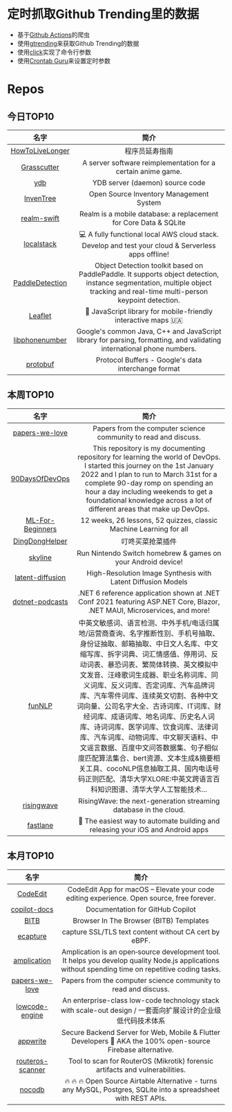 # 定时抓取Github Trending里的数据
* 基于[Github Actions](https://docs.github.com/en/actions)的爬虫
* 使用[gtrending](https://github.com/hedythedev/gtrending)来获取Github Trending的数据
* 使用[click](https://github.com/pallets/click)实现了命令行参数
* 使用[Crontab Guru](https://crontab.guru/)来设置定时参数

# Repos
## 今日TOP10 
<!-- START OF DAILY_TOP10_REPOS -->
| 名字 | 简介 |
| :----: | :----: |
| [HowToLiveLonger](https://github.com/geekan/HowToLiveLonger) | 程序员延寿指南 | A programmer's guide to live longer |
| [Grasscutter](https://github.com/Grasscutters/Grasscutter) | A server software reimplementation for a certain anime game. |
| [ydb](https://github.com/ydb-platform/ydb) | YDB server (daemon) source code |
| [InvenTree](https://github.com/inventree/InvenTree) | Open Source Inventory Management System |
| [realm-swift](https://github.com/realm/realm-swift) | Realm is a mobile database: a replacement for Core Data & SQLite |
| [localstack](https://github.com/localstack/localstack) | 💻 A fully functional local AWS cloud stack. Develop and test your cloud & Serverless apps offline! |
| [PaddleDetection](https://github.com/PaddlePaddle/PaddleDetection) | Object Detection toolkit based on PaddlePaddle. It supports object detection, instance segmentation, multiple object tracking and real-time multi-person keypoint detection. |
| [Leaflet](https://github.com/Leaflet/Leaflet) | 🍃 JavaScript library for mobile-friendly interactive maps 🇺🇦 |
| [libphonenumber](https://github.com/google/libphonenumber) | Google's common Java, C++ and JavaScript library for parsing, formatting, and validating international phone numbers. |
| [protobuf](https://github.com/protocolbuffers/protobuf) | Protocol Buffers - Google's data interchange format |
<!-- END OF DAILY_TOP10_REPOS -->

## 本周TOP10
<!-- START OF WEEKLY_TOP10_REPOS -->
| 名字 | 简介 |
| :----: | :----: |
| [papers-we-love](https://github.com/papers-we-love/papers-we-love) | Papers from the computer science community to read and discuss. |
| [90DaysOfDevOps](https://github.com/MichaelCade/90DaysOfDevOps) | This repository is my documenting repository for learning the world of DevOps. I started this journey on the 1st January 2022 and I plan to run to March 31st for a complete 90-day romp on spending an hour a day including weekends to get a foundational knowledge across a lot of different areas that make up DevOps. |
| [ML-For-Beginners](https://github.com/microsoft/ML-For-Beginners) | 12 weeks, 26 lessons, 52 quizzes, classic Machine Learning for all |
| [DingDongHelper](https://github.com/Skykai521/DingDongHelper) | 叮咚买菜抢菜插件 |
| [skyline](https://github.com/skyline-emu/skyline) | Run Nintendo Switch homebrew & games on your Android device! |
| [latent-diffusion](https://github.com/CompVis/latent-diffusion) | High-Resolution Image Synthesis with Latent Diffusion Models |
| [dotnet-podcasts](https://github.com/microsoft/dotnet-podcasts) | .NET 6 reference application shown at .NET Conf 2021 featuring ASP.NET Core, Blazor, .NET MAUI, Microservices, and more! |
| [funNLP](https://github.com/fighting41love/funNLP) | 中英文敏感词、语言检测、中外手机/电话归属地/运营商查询、名字推断性别、手机号抽取、身份证抽取、邮箱抽取、中日文人名库、中文缩写库、拆字词典、词汇情感值、停用词、反动词表、暴恐词表、繁简体转换、英文模拟中文发音、汪峰歌词生成器、职业名称词库、同义词库、反义词库、否定词库、汽车品牌词库、汽车零件词库、连续英文切割、各种中文词向量、公司名字大全、古诗词库、IT词库、财经词库、成语词库、地名词库、历史名人词库、诗词词库、医学词库、饮食词库、法律词库、汽车词库、动物词库、中文聊天语料、中文谣言数据、百度中文问答数据集、句子相似度匹配算法集合、bert资源、文本生成&摘要相关工具、cocoNLP信息抽取工具、国内电话号码正则匹配、清华大学XLORE:中英文跨语言百科知识图谱、清华大学人工智能技术… |
| [risingwave](https://github.com/singularity-data/risingwave) | RisingWave: the next-generation streaming database in the cloud. |
| [fastlane](https://github.com/fastlane/fastlane) | 🚀 The easiest way to automate building and releasing your iOS and Android apps |
<!-- END OF WEEKLY_TOP10_REPOS -->

## 本月TOP10
<!-- START OF MONTHLY_TOP10_REPOS -->
| 名字 | 简介 |
| :----: | :----: |
| [CodeEdit](https://github.com/CodeEditApp/CodeEdit) | CodeEdit App for macOS – Elevate your code editing experience. Open source, free forever. |
| [copilot-docs](https://github.com/github/copilot-docs) | Documentation for GitHub Copilot |
| [BITB](https://github.com/mrd0x/BITB) | Browser In The Browser (BITB) Templates |
| [ecapture](https://github.com/ehids/ecapture) | capture SSL/TLS text content without CA cert by eBPF. |
| [amplication](https://github.com/amplication/amplication) | Amplication is an open‑source development tool. It helps you develop quality Node.js applications without spending time on repetitive coding tasks. |
| [papers-we-love](https://github.com/papers-we-love/papers-we-love) | Papers from the computer science community to read and discuss. |
| [lowcode-engine](https://github.com/alibaba/lowcode-engine) | An enterprise-class low-code technology stack with scale-out design / 一套面向扩展设计的企业级低代码技术体系 |
| [appwrite](https://github.com/appwrite/appwrite) | Secure Backend Server for Web, Mobile & Flutter Developers 🚀 AKA the 100% open-source Firebase alternative. |
| [routeros-scanner](https://github.com/microsoft/routeros-scanner) | Tool to scan for RouterOS (Mikrotik) forensic artifacts and vulnerabilities. |
| [nocodb](https://github.com/nocodb/nocodb) | 🔥 🔥 🔥 Open Source Airtable Alternative - turns any MySQL, Postgres, SQLite into a spreadsheet with REST APIs. |
<!-- END OF MONTHLY_TOP10_REPOS -->
